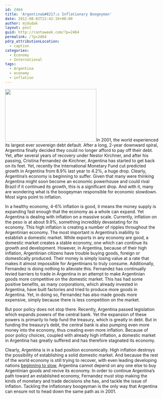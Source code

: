 ```yaml
---
id: 2464
title: 'Argentina&#8217;s Inflationary Boogeyman'
date: 2012-08-02T22:42:19+00:00
author: mjdudak
layout: post
guid: http://rantaweek.com/?p=2464
permalink: /?p=2464
pdrp_attributionLocation:
  - caption
categories:
  - Economy
  - International
tags:
  - Argentina
  - economy
  - inflation
---
```

[<img class="alignleft size-medium wp-image-2469" title="Monedas argentinas" src="http://rantaweek.com/wp-content/uploads/2012/08/monedas_argentinas-300x172.jpg" alt="" width="300" height="172" />](http://rantaweek.com/wp-content/uploads/2012/08/monedas_argentinas.jpg)In 2001, the world experienced its largest ever sovereign debt default. After a long, 2-year downward spiral, Argentina finally decided they could no longer afford to pay off their debt. Yet, after several years of recovery under Nestor Kirchner, and after his passing, Cristina Fernandez de Kirchner, Argentina has started to get back on its feet. Yet, recently the International Monetary Fund cut predicted growth in Argentina from 8.9% last year to 4.2%, a huge drop. Clearly, Argentina&#8217;s economy is beginning to suffer. Given that many were thinking Argentina might soon become an economic powerhouse and could rival Brazil if it continued its growth, this is a significant drop. And with it, many are wondering what is the boogeyman responsible for economic slowdown. Most signs point to inflation.

In a healthy economy, 4-6% inflation is good, it means the money supply is expanding fast enough that the economy as a whole can expand. Yet Argentina is dealing with inflation on a massive scale. Currently, inflation on the peso is at about 9.9%, something incredibly devastating for its economy. This high inflation is creating a number of ripples throughout the Argentinian economy. The most important is Argentina&#8217;s inability to establish a domestic market. While exports in any economy are good, a domestic market creates a stable economy, one which can continue its growth and development. However, in Argentina, because of their high inflation, Argentinian citizens have trouble buying goods, foreign or domestically produced. Their money is simply losing value at a rate that makes it almost impossible for Argentinians to truly consume. Additionally, Fernandez is doing nothing to alleviate this. Fernandez has continually levied barriers to trade in Argentina in an attempt to make Argentinian goods more competitive on the domestic market. This has had some positive benefits, as many corporations, which already invested in Argentina, have built factories and tried to produce more goods in Argentina. Yet, in doing so, Fernandez has also made goods more expensive, simply because there is less competition on the market.

But poor policy does not stop there. Recently, Argentina passed legislation which expands powers of the central bank. Yet the expansion of these powers is primarily to help fund the treasury, which is greatly in debt. But in funding the treasury&#8217;s debt, the central bank is also pumping even more money into the economy, thus creating even more inflation. Because of poor policy choices, coupled with already high inflation, a domestic market in Argentina has greatly suffered and has therefore stagnated its economy.

Clearly, Argentina is in a bad position economically. High inflation destroys the possibility of establishing a solid domestic market. And because the rest of the world economy is still trying to recover, with even leading developing nations [beginning to slow](http://rantaweek.com/the-export-buffer-why-the-chinese-and-indian-economies-have-slowed/ "The Export Buffer: Why the Chinese and Indian Economies Have Slowed"), Argentina cannot depend on any one else to buy Argentinian goods and revive its economy. In order to continue Argentina&#8217;s path toward an established economy, Fernandez must stop making the kinds of monetary and trade decisions she has, and tackle the issue of inflation. Tackling the inflationary boogeyman is the only way that Argentina can ensure not to head down the same path as in 2001.